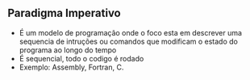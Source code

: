 ## Paradigma Imperativo
- É um modelo de programação onde o foco esta em descrever uma sequencia de intruções ou comandos que modificam o estado do programa ao longo do tempo 
- É sequencial, todo o codigo é rodado
- Exemplo: Assembly, Fortran, C.

